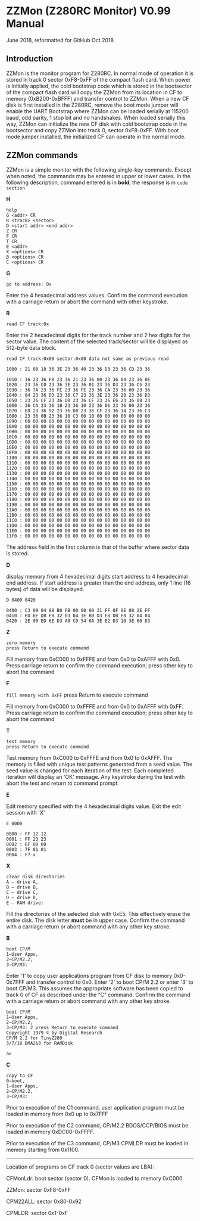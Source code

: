 # ZZMon (Z280RC Monitor) V0.99 Manual

June 2018, reformatted for GitHub Oct 2018
## Introduction


ZZMon is the monitor program for Z280RC. In normal mode of operation it is stored in track 0 sector 0xF8-0xFF of the compact flash card. When power is initially applied, the cold bootstrap code which is stored in the bootsector of the compact flash card will copy the ZZMon from its location in CF to memory (0xB200-0xBFFF) and transfer control to ZZMon. When a new CF disk is first installed in the Z280RC, remove the boot mode jumper will enable the UART Bootstrap where ZZMon can be loaded serially at 115200 baud, odd parity, 1 stop bit and no handshakes. When loaded serially this way, ZZMon can initialize the new CF disk with cold bootstrap code in the bootsector and copy ZZMon into track 0, sector 0xF8-0xFF. With boot mode jumper installed, the initialized CF can operate in the normal mode.
## ZZMon commands


ZZMon is a simple monitor with the following single-key commands. Except when noted, the commands may be entered in upper or lower cases. In the following description, command entered is in **bold**, the response is in `code section`

**H**
```
help
G <addr> CR
R <track> <sector>
D <start addr> <end addr>
Z CR
F CR
T CR
E <addr>
X <options> CR
B <options> CR
C <options> CR
```
**G**

`go to address: 0x`

Enter the 4 hexadecimal address values. Confirm the command execution with a carriage return or abort the command with other keystroke.

**R**

`read CF track:0x`

Enter the 2 hexadecimal digits for the track number and 2 hex digits for the sector value. The content of the selected track/sector will be displayed as 512-byte data block.

```
read CF track:0x00 sector:0x00 data not same as previous read

1000 : 21 00 10 36 3E 23 36 40 23 36 D3 23 36 CD 23 36

1010 : 16 23 36 F8 23 36 21 23 36 00 23 36 04 23 36 0E
1020 : 23 36 C0 23 36 3E 23 36 01 23 36 D3 23 36 C5 23
1030 : 36 7A 23 36 FE 23 36 FE 23 36 CA 23 36 00 23 36
1040 : 04 23 36 D3 23 36 C7 23 36 3E 23 36 20 23 36 D3
1050 : 23 36 CF 23 36 DB 23 36 CF 23 36 E6 23 36 08 23
1060 : 36 CA 23 36 1B 23 36 10 23 36 06 23 36 00 23 36
1070 : ED 23 36 92 23 36 DB 23 36 CF 23 36 14 23 36 C3
1080 : 23 36 0B 23 36 10 C3 00 10 00 00 00 00 00 00 00
1090 : 00 00 00 00 00 00 00 00 00 00 00 00 00 00 00 00
10A0 : 00 00 00 00 00 00 00 00 00 00 00 00 00 00 00 00
10B0 : 00 00 00 00 00 00 00 00 00 00 00 00 00 00 00 00
10C0 : 00 00 00 00 00 00 00 00 00 00 00 00 00 00 00 00
10D0 : 00 00 00 00 00 00 00 00 00 00 00 00 00 00 00 00
10E0 : 00 00 00 00 00 00 00 00 00 00 00 00 00 00 00 00
10F0 : 00 00 00 00 00 00 00 00 00 00 00 00 00 00 00 00
1100 : 00 00 00 00 00 00 00 00 00 00 00 00 00 00 00 00
1110 : 00 00 00 00 00 00 00 00 00 00 00 00 00 00 00 00
1120 : 00 00 00 00 00 00 00 00 00 00 00 00 00 00 00 00
1130 : 00 00 00 00 00 00 00 00 00 00 00 00 00 00 00 00
1140 : 00 00 00 00 00 00 00 00 00 00 00 00 00 00 00 00
1150 : 00 00 00 00 00 00 00 00 00 00 00 00 00 00 00 00
1160 : 00 00 00 00 00 00 00 00 00 00 00 00 00 00 00 00
1170 : 00 00 00 00 00 00 00 00 00 00 00 00 00 00 00 00
1180 : 00 00 00 00 00 00 00 00 00 00 00 00 00 00 00 00
1190 : 00 00 00 00 00 00 00 00 00 00 00 00 00 00 00 00
11A0 : 00 00 00 00 00 00 00 00 00 00 00 00 00 00 00 00
11B0 : 00 00 00 00 00 00 00 00 00 00 00 00 00 00 00 00
11C0 : 00 00 00 00 00 00 00 00 00 00 00 00 00 00 00 00
11D0 : 00 00 00 00 00 00 00 00 00 00 00 00 00 00 00 00
11E0 : 00 00 00 00 00 00 00 00 00 00 00 00 00 00 00 00
11F0 : 00 00 00 00 00 00 00 00 00 00 00 00 00 00 00 00
```
The address field in the first column is that of the buffer where sector data is stored.

**D**

display memory from 4 hexadecimal digits start address to 4 hexadecimal end address. If start address is greater than the end address, only 1 line (16 bytes) of data will be displayed.
```
D 0400 0420

0400 : C3 09 04 88 B0 FB 00 00 00 31 FF 0F 0E 08 2E FF
0410 : ED 6E DB E8 32 03 04 3E B0 D3 E8 DB E8 32 04 04
0420 : 2E 00 ED 6E D3 A0 CD 54 0A 3E E2 D3 10 3E 80 D3
```
**Z**
```
zero memory
press Return to execute command
```
Fill memory from 0xC000 to 0xFFFE and from 0x0 to 0xAFFF with 0x0. Press carriage return to confirm the command execution; press other key to abort the command

**F**

`fill memory with 0xFF`
press Return to execute command

Fill memory from 0xC000 to 0xFFFE and from 0x0 to 0xAFFF with 0xFF. Press carriage return to confirm the command execution; press other key to abort the command

**T**
```
test memory
press Return to execute command
```
Test memory from 0xC000 to 0xFFFE and from 0x0 to 0xAFFF. The memory is filled with unique test patterns generated from a seed value. The seed value is changed for each iteration of the test. Each completed iteration will display an 'OK' message. Any keystroke during the test with abort the test and return to command prompt.

**E**

Edit memory specified with the 4 hexadecimal digits value. Exit the edit session with 'X'
```
E 0000

0000 : FF 12 12
0001 : FF 23 23
0002 : EF 00 00
0003 : 7F 01 01
0004 : F7 x
```
**X**
```
clear disk directories
A – drive A,
B – drive B,
C – drive C,
D – drive D,
E – RAM drive:
```
Fill the directories of the selected disk with 0xE5. This effectively erase the entire disk. The disk letter **must** be in upper case. Confirm the command with a carriage return or abort command with any other key stroke.

**B**
```
boot CP/M
1–User Apps,
2–CP/M2.2,
3–CP/M3:
```
Enter '1' to copy user applications program from CF disk to memory 0x0-0x7FFF and transfer control to 0x0. Enter '2' to boot CP/M 2.2 or enter '3' to boot CP/M3. This assumes the appropriate software has been copied to track 0 of CF as described under the “C” command. Confirm the command with a carriage return or abort command with any other key stroke.
```
boot CP/M
1–User Apps,
2–CP/M2.2,
3–CP/M3: 2 press Return to execute command
Copyright 1979 © by Digital Research
CP/M 2.2 for TinyZ280
3/7/18 DMA2&3 for RAMDisk

a>
```
**C**
```
copy to CF
0–boot,
1–User Apps,
2–CP/M2.2,
3–CP/M3:
```
Prior to execution of the C1 command, user application program must be loaded in memory from 0x0 up to 0x7FFF

Prior to execution of the C2 command, CP/M2.2 BDOS/CCP/BIOS must be loaded in memory 0xDC00-0xFFFF.

Prior to execution of the C3 command, CP/M3 CPMLDR must be loaded in memory starting from 0x1100.
***

Location of programs on CF track 0 (sector values are LBA):

CFMonLdr: boot sector (sector 0). CFMon is loaded to memory 0xC000

ZZMon: sector 0xF8-0xFF

CPM22ALL: sector 0x80-0x92

CPMLDR: sector 0x1-0xF
